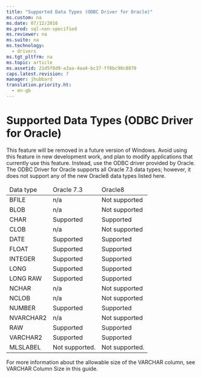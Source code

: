 ```yaml
---
title: "Supported Data Types (ODBC Driver for Oracle)"
ms.custom: na
ms.date: 07/12/2016
ms.prod: sql-non-specified
ms.reviewer: na
ms.suite: na
ms.technology: 
  - drivers
ms.tgt_pltfrm: na
ms.topic: article
ms.assetid: 21d5f8d9-a3aa-4aa4-bc37-ff8bc90c0870
caps.latest.revision: 7
manager: jhubbard
translation.priority.ht: 
  - en-gb
---
```

# Supported Data Types (ODBC Driver for Oracle)
<?xml version="1.0" encoding="utf-8"?>
<developerConceptualDocument xmlns="http://ddue.schemas.microsoft.com/authoring/2003/5" xmlns:xlink="http://www.w3.org/1999/xlink" xmlns:xsi="http://www.w3.org/2001/XMLSchema-instance" xsi:schemaLocation="http://ddue.schemas.microsoft.com/authoring/2003/5 http://dduestorage.blob.core.windows.net/ddueschema/developer.xsd">
  <introduction>
    <alert class="important">
      <para>This feature will be removed in a future version of Windows. Avoid using this feature in new development work, and plan to modify applications that currently use this feature. Instead, use the ODBC driver provided by Oracle.</para>
    </alert>
    <para>The ODBC Driver for Oracle supports all Oracle 7.3 data types; however, it does not support any of the new Oracle8 data types listed here.</para>
    <table xmlns:caps="http://schemas.microsoft.com/build/caps/2013/11">
      <thead>
        <tr>
          <TD>
            <para>Data type</para>
          </TD>
          <TD>
            <para>Oracle 7.3</para>
          </TD>
          <TD>
            <para>Oracle8</para>
          </TD>
        </tr>
      </thead>
      <tbody>
        <tr>
          <TD>
            <para>BFILE</para>
          </TD>
          <TD>
            <para>n/a</para>
          </TD>
          <TD>
            <para>Not supported</para>
          </TD>
        </tr>
        <tr>
          <TD>
            <para>BLOB</para>
          </TD>
          <TD>
            <para>n/a</para>
          </TD>
          <TD>
            <para>Not supported</para>
          </TD>
        </tr>
        <tr>
          <TD>
            <para>CHAR</para>
          </TD>
          <TD>
            <para>Supported</para>
          </TD>
          <TD>
            <para>Supported</para>
          </TD>
        </tr>
        <tr>
          <TD>
            <para>CLOB</para>
          </TD>
          <TD>
            <para>n/a</para>
          </TD>
          <TD>
            <para>Not supported</para>
          </TD>
        </tr>
        <tr>
          <TD>
            <para>DATE</para>
          </TD>
          <TD>
            <para>Supported</para>
          </TD>
          <TD>
            <para>Supported</para>
          </TD>
        </tr>
        <tr>
          <TD>
            <para>FLOAT</para>
          </TD>
          <TD>
            <para>Supported</para>
          </TD>
          <TD>
            <para>Supported</para>
          </TD>
        </tr>
        <tr>
          <TD>
            <para>INTEGER</para>
          </TD>
          <TD>
            <para>Supported</para>
          </TD>
          <TD>
            <para>Supported</para>
          </TD>
        </tr>
        <tr>
          <TD>
            <para>LONG</para>
          </TD>
          <TD>
            <para>Supported</para>
          </TD>
          <TD>
            <para>Supported</para>
          </TD>
        </tr>
        <tr>
          <TD>
            <para>LONG RAW</para>
          </TD>
          <TD>
            <para>Supported</para>
          </TD>
          <TD>
            <para>Supported</para>
          </TD>
        </tr>
        <tr>
          <TD>
            <para>NCHAR</para>
          </TD>
          <TD>
            <para>n/a</para>
          </TD>
          <TD>
            <para>Not supported</para>
          </TD>
        </tr>
        <tr>
          <TD>
            <para>NCLOB</para>
          </TD>
          <TD>
            <para>n/a</para>
          </TD>
          <TD>
            <para>Not supported</para>
          </TD>
        </tr>
        <tr>
          <TD>
            <para>NUMBER</para>
          </TD>
          <TD>
            <para>Supported</para>
          </TD>
          <TD>
            <para>Supported</para>
          </TD>
        </tr>
        <tr>
          <TD>
            <para>NVARCHAR2</para>
          </TD>
          <TD>
            <para>n/a</para>
          </TD>
          <TD>
            <para>Not supported</para>
          </TD>
        </tr>
        <tr>
          <TD>
            <para>RAW</para>
          </TD>
          <TD>
            <para>Supported</para>
          </TD>
          <TD>
            <para>Supported</para>
          </TD>
        </tr>
        <tr>
          <TD>
            <para>VARCHAR2</para>
          </TD>
          <TD>
            <para>Supported</para>
          </TD>
          <TD>
            <para>Supported</para>
          </TD>
        </tr>
        <tr>
          <TD>
            <para>MLSLABEL</para>
          </TD>
          <TD>
            <para>Not supported. </para>
          </TD>
          <TD>
            <para>Not supported.</para>
          </TD>
        </tr>
      </tbody>
    </table>
    <alert class="note">
      <para>For more information about the allowable size of the VARCHAR column, see <legacyLink xlink:href="eb4cb410-3d00-4251-8c5e-a06f36c4dac7">VARCHAR Column Size</legacyLink> in this guide.</para>
    </alert>
  </introduction>
  <relatedTopics />
</developerConceptualDocument>